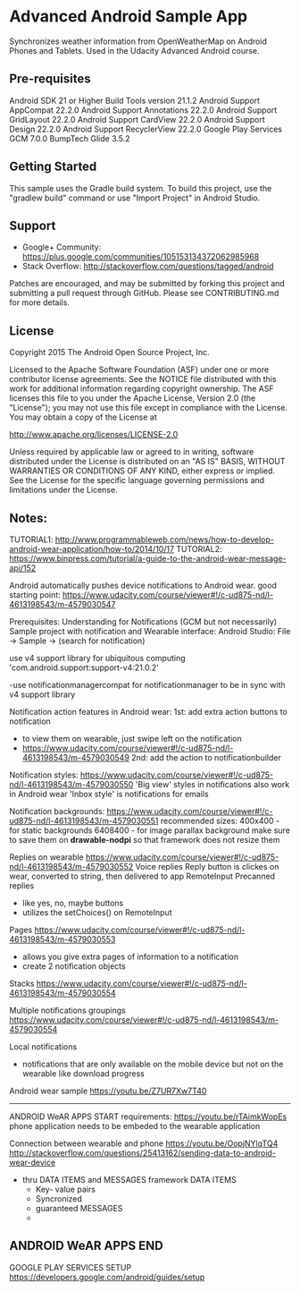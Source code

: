 Advanced Android Sample App
===================================

Synchronizes weather information from OpenWeatherMap on Android Phones and Tablets. Used in the Udacity Advanced Android course.

Pre-requisites
--------------
Android SDK 21 or Higher
Build Tools version 21.1.2
Android Support AppCompat 22.2.0
Android Support Annotations 22.2.0
Android Support GridLayout 22.2.0
Android Support CardView 22.2.0
Android Support Design 22.2.0
Android Support RecyclerView 22.2.0
Google Play Services GCM 7.0.0
BumpTech Glide 3.5.2


Getting Started
---------------
This sample uses the Gradle build system.  To build this project, use the
"gradlew build" command or use "Import Project" in Android Studio.

Support
-------

- Google+ Community: https://plus.google.com/communities/105153134372062985968
- Stack Overflow: http://stackoverflow.com/questions/tagged/android

Patches are encouraged, and may be submitted by forking this project and
submitting a pull request through GitHub. Please see CONTRIBUTING.md for more details.

License
-------
Copyright 2015 The Android Open Source Project, Inc.

Licensed to the Apache Software Foundation (ASF) under one or more contributor
license agreements.  See the NOTICE file distributed with this work for
additional information regarding copyright ownership.  The ASF licenses this
file to you under the Apache License, Version 2.0 (the "License"); you may not
use this file except in compliance with the License.  You may obtain a copy of
the License at

http://www.apache.org/licenses/LICENSE-2.0

Unless required by applicable law or agreed to in writing, software
distributed under the License is distributed on an "AS IS" BASIS, WITHOUT
WARRANTIES OR CONDITIONS OF ANY KIND, either express or implied.  See the
License for the specific language governing permissions and limitations under
the License.

Notes:
-------
TUTORIAL1: http://www.programmableweb.com/news/how-to-develop-android-wear-application/how-to/2014/10/17
TUTORIAL2: https://www.binpress.com/tutorial/a-guide-to-the-android-wear-message-api/152

Android automatically pushes device notifications to Android wear.
good starting point: https://www.udacity.com/course/viewer#!/c-ud875-nd/l-4613198543/m-4579030547


Prerequisites:
Understanding for Notifications (GCM but not necessarily)
Sample project with notification and Wearable interface:
Android Studio: File -> Sample -> (search for notification)

use v4 support library for ubiquitous computing
'com.android.support:support-v4:21.0.2'

-use notificationmanagercompat for notificationmanager to be in sync with v4 support library


Notification action features in Android wear:
1st: add extra action buttons to notification
 - to view them on wearable, just swipe left on the notification
 - https://www.udacity.com/course/viewer#!/c-ud875-nd/l-4613198543/m-4579030549
2nd: add the action to notificationbuilder

Notification styles:
https://www.udacity.com/course/viewer#!/c-ud875-nd/l-4613198543/m-4579030550
'Big view' styles in notifications also work in Android wear
'Inbox style' is notifications for emails

Notification backgrounds:
https://www.udacity.com/course/viewer#!/c-ud875-nd/l-4613198543/m-4579030551
recommended sizes:
400x400 - for static backgrounds
6408400 - for image parallax background
make sure to save them on <b>drawable-nodpi</b> so that framework does not resize them


Replies on wearable
https://www.udacity.com/course/viewer#!/c-ud875-nd/l-4613198543/m-4579030552
 Voice replies
    Reply button is clickes on wear, converted to string, then delivered to app
   RemoteInput
 Precanned replies
   - like yes, no, maybe buttons
   - utilizes the setChoices() on RemoteInput



Pages
https://www.udacity.com/course/viewer#!/c-ud875-nd/l-4613198543/m-4579030553
- allows you give extra pages of information to a notification
- create 2 notification objects


Stacks
https://www.udacity.com/course/viewer#!/c-ud875-nd/l-4613198543/m-4579030554

Multiple notifications groupings
https://www.udacity.com/course/viewer#!/c-ud875-nd/l-4613198543/m-4579030554

Local notifications
- notifications that are only available on the mobile device but not on the wearable like download progress

Android wear sample
https://youtu.be/Z7UR7Xw7T40


-----------------------------------
ANDROID WeAR APPS START
requirements: https://youtu.be/rTAimkWopEs
phone application needs to be embeded to the wearable application

Connection between wearable and phone
https://youtu.be/OopjNYlqTQ4
http://stackoverflow.com/questions/25413162/sending-data-to-android-wear-device
- thru DATA ITEMS and MESSAGES framework
 DATA ITEMS
  - Key- value pairs
  - Syncronized
  - guaranteed
 MESSAGES
  -





ANDROID WeAR APPS END
-----------------------------------

GOOGLE PLAY SERVICES SETUP
https://developers.google.com/android/guides/setup
